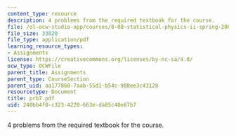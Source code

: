 ```yaml
---
content_type: resource
description: 4 problems from the required textbook for the course.
file: /ol-ocw-studio-app/courses/8-08-statistical-physics-ii-spring-2005/240bb4f0c3234220663eda85c40e67b7_prb7.pdf
file_size: 33820
file_type: application/pdf
learning_resource_types:
- Assignments
license: https://creativecommons.org/licenses/by-nc-sa/4.0/
ocw_type: OCWFile
parent_title: Assignments
parent_type: CourseSection
parent_uid: aa177860-7aab-55d1-b54c-988ee3c43128
resourcetype: Document
title: prb7.pdf
uid: 240bb4f0-c323-4220-663e-da85c40e67b7
---
```

4 problems from the required textbook for the course.